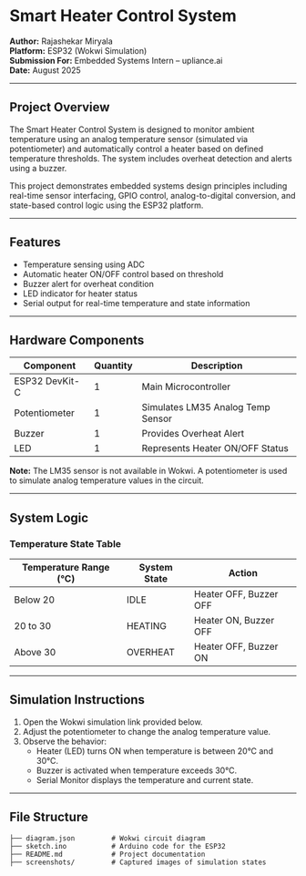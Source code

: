 # Smart Heater Control System

**Author:** Rajashekar Miryala  
**Platform:** ESP32 (Wokwi Simulation)  
**Submission For:** Embedded Systems Intern – upliance.ai  
**Date:** August 2025

---

## Project Overview

The Smart Heater Control System is designed to monitor ambient temperature using an analog temperature sensor (simulated via potentiometer) and automatically control a heater based on defined temperature thresholds. The system includes overheat detection and alerts using a buzzer.

This project demonstrates embedded systems design principles including real-time sensor interfacing, GPIO control, analog-to-digital conversion, and state-based control logic using the ESP32 platform.

---

## Features

- Temperature sensing using ADC
- Automatic heater ON/OFF control based on threshold
- Buzzer alert for overheat condition
- LED indicator for heater status
- Serial output for real-time temperature and state information

---

## Hardware Components

| Component       | Quantity | Description                        |
|----------------|----------|------------------------------------|
| ESP32 DevKit-C | 1        | Main Microcontroller               |
| Potentiometer  | 1        | Simulates LM35 Analog Temp Sensor  |
| Buzzer         | 1        | Provides Overheat Alert            |
| LED            | 1        | Represents Heater ON/OFF Status    |

**Note:** The LM35 sensor is not available in Wokwi. A potentiometer is used to simulate analog temperature values in the circuit.

---

## System Logic

### Temperature State Table

| Temperature Range (°C) | System State | Action                     |
|------------------------|--------------|----------------------------|
| Below 20               | IDLE         | Heater OFF, Buzzer OFF     |
| 20 to 30               | HEATING      | Heater ON, Buzzer OFF      |
| Above 30               | OVERHEAT     | Heater OFF, Buzzer ON      |

---

## Simulation Instructions

1. Open the Wokwi simulation link provided below.
2. Adjust the potentiometer to change the analog temperature value.
3. Observe the behavior:
   - Heater (LED) turns ON when temperature is between 20°C and 30°C.
   - Buzzer is activated when temperature exceeds 30°C.
   - Serial Monitor displays the temperature and current state.

---

## File Structure

```plaintext
├── diagram.json         # Wokwi circuit diagram
├── sketch.ino           # Arduino code for the ESP32
├── README.md            # Project documentation
├── screenshots/         # Captured images of simulation states



